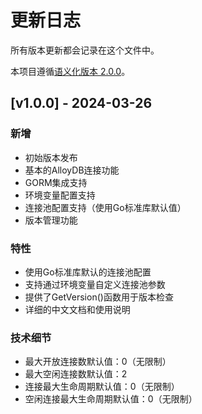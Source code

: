 # 更新日志

所有版本更新都会记录在这个文件中。

本项目遵循[语义化版本 2.0.0](https://semver.org/lang/zh-CN/)。

## [v1.0.0] - 2024-03-26

### 新增
- 初始版本发布
- 基本的AlloyDB连接功能
- GORM集成支持
- 环境变量配置支持
- 连接池配置支持（使用Go标准库默认值）
- 版本管理功能

### 特性
- 使用Go标准库默认的连接池配置
- 支持通过环境变量自定义连接池参数
- 提供了GetVersion()函数用于版本检查
- 详细的中文文档和使用说明

### 技术细节
- 最大开放连接数默认值：0（无限制）
- 最大空闲连接数默认值：2
- 连接最大生命周期默认值：0（无限制）
- 空闲连接最大生命周期默认值：0（无限制）
